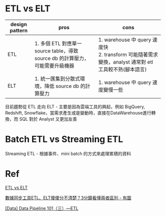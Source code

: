 # ETL vs ELT


design pattern|pros|cons
-----|-----|-----
ETL|1. 多個 ETL 對應單一 source table，導致 source db 的計算壓力，可能需要升級機器|1. warehouse 中 query 速度快 <br> 2. transform 可能隨著需求變換，analyst 通常對 etl 工具較不熟(腳本語言)
ELT|1. 統一匯集到分散式環境，降低 source db 的計算壓力 <br>|1. warehouse 中 query 速度變慢一些

目前趨勢從 ETL 走向 ELT - 主要是因為雲端工具的興起，例如 BigQuery, Redshift, Snowflake，當需求產生或是變動時，直接在DataWarehouse進行轉換，而 SQL 對於 Analyst 又更加友善

# Batch ETL vs Streaming ETL

Streaming ETL - 根據事件、mini batch 的方式來處理累積的資料

# Ref

[ETL vs ELT](https://medium.com/@ryanyang1221/etl-vs-elt-a3a68939ff07)

[數據同步工具ETL、ELT傻傻分不清楚？3分鐘看懂兩者區別 - 有圖](https://www.twblogs.net/a/5efdda6ee94612e3fcea1126)

[[Data] Data Pipeline 101（三）—ETL](https://medium.com/bryanyang0528/data-data-pipeline-101-%E4%B8%89-etl-2a010a0e9fb5)